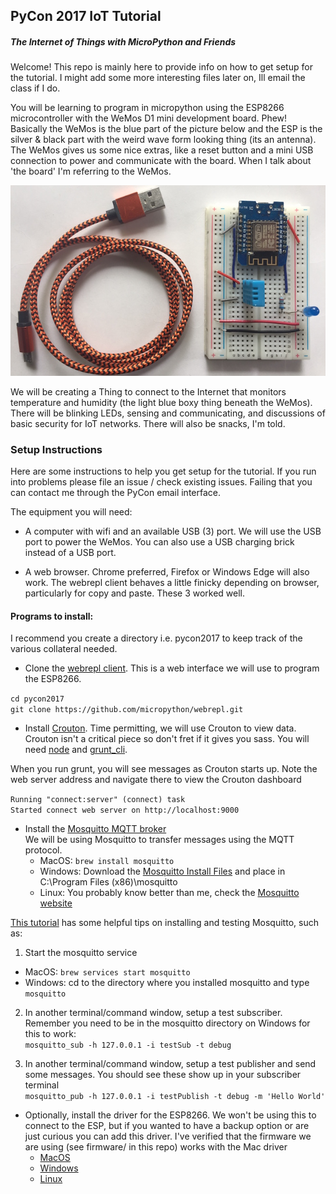 ## PyCon 2017 IoT Tutorial
##### The Internet of Things with MicroPython and Friends
Welcome!
This repo is mainly here to provide info on how to get setup for the tutorial. I might add some more interesting files later on, Ill email the class if I do.

You will be learning to program in micropython using the ESP8266 microcontroller with the WeMos D1 mini development board. Phew! Basically the WeMos is the blue part of the picture below and the ESP is the silver & black part with the weird wave form looking thing (its an antenna).  The WeMos gives us some nice extras, like a reset button and a mini USB connection to power and communicate with the board. When I talk about 'the board' I'm referring to the WeMos.

![photo of board and USB cable](photos/board.jpg)

 We will be creating a Thing to connect to the Internet that monitors temperature and humidity (the light blue boxy thing beneath the WeMos). There will be blinking LEDs, sensing and communicating, and discussions of basic security for IoT networks. There will also be snacks, I'm told.

### Setup Instructions
Here are some instructions to help you get setup for the tutorial. If you run into problems please file an issue / check existing issues. Failing that you can contact me through the PyCon email interface.

 The equipment you will need:
  * A computer with wifi and an available USB (3) port. We will use the USB port to power the WeMos. You can also use a USB charging brick instead of a USB port.

  * A web browser. Chrome preferred, Firefox or Windows Edge will also work. The webrepl client behaves a little finicky depending on browser, particularly for copy and paste. These 3 worked well.

#### Programs to install:  
I recommend you create a directory i.e. pycon2017 to keep track of the various collateral needed.

* Clone the [webrepl client](https://github.com/micropython/webrepl). This is a web interface we will use to program the ESP8266.

`cd pycon2017`  
`git clone https://github.com/micropython/webrepl.git`  

* Install [Crouton](https://github.com/edfungus/Crouton).  Time permitting, we will use Crouton to view data. Crouton isn't a critical piece so don't fret if it gives you sass. You will need [node](https://nodejs.org/en/download/) and  [grunt_cli](https://github.com/gruntjs/grunt-cli).

When you run grunt, you will see messages as Crouton starts up. Note the web server address and navigate there to view the Crouton dashboard

`Running "connect:server" (connect) task`  
`Started connect web server on http://localhost:9000`


* Install the [Mosquitto MQTT broker]( https://mosquitto.org/download/)  
We will be using Mosquitto to transfer messages using the MQTT protocol.  
  - MacOS: `brew install mosquitto`
  - Windows: Download the [Mosquitto Install Files]( http://www.steves-internet-guide.com/downloads/) and place in C:\Program Files (x86)\mosquitto  
  - Linux: You probably know better than me, check the [Mosquitto website]( https://mosquitto.org/download/)


[This tutorial](https://www.baldengineer.com/mqtt-tutorial.html) has some helpful tips on installing and testing Mosquitto, such as:  
1. Start the mosquitto service  
  * MacOS: `brew services start mosquitto`
  * Windows: cd to the directory where you installed mosquitto and type `mosquitto`  


2. In another terminal/command window, setup a test subscriber. Remember you need to be in the mosquitto directory on Windows for this to work:  
`mosquitto_sub -h 127.0.0.1 -i testSub -t debug`

3. In another terminal/command window, setup a test publisher and send some messages. You should see these show up in your subscriber terminal  
`mosquitto_pub -h 127.0.0.1 -i testPublish -t debug -m 'Hello World'`  


* Optionally, install the driver for the ESP8266. We won't be using this to connect to the ESP, but if you wanted to have a backup option or are just curious you can add this driver. I've verified that the firmware we are using (see firmware/ in this repo) works with the Mac driver
    - [MacOS](http://www.wch.cn/download/CH341SER_MAC_ZIP.html)  
    - [Windows](http://www.wch.cn/download/CH341SER_ZIP.html)
    - [Linux](http://www.wch.cn/download/CH341SER_LINUX_ZIP.html)
